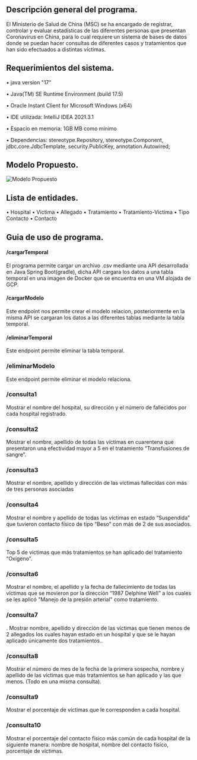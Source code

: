 Descripción general del programa.
-----------------------
El Ministerio de Salud de China (MSC) se ha encargado de registrar, controlar
y evaluar estadísticas de las diferentes personas que presentan Coronavirus
en China, para lo cual requiere un sistema de bases de datos donde se
puedan hacer consultas de diferentes casos y tratamientos que han sido
efectuados a distintas víctimas.

Requerimientos del sistema.
------------------------
• java version "17" 

• Java(TM) SE Runtime Environment (build 17.5)

• Oracle Instant Client for Microsoft Windows (x64)

• IDE utilizada: IntelliJ IDEA 2021.3.1

• Espacio en memoria: 1GB MB como mínimo

• Dependencias: stereotype.Repository, stereotype.Component, jdbc.core.JdbcTemplate, security.PublicKey, annotation.Autowired; 

Modelo Propuesto.
---------------------------
![Modelo Propuesto](https://imgur.com//a//2Mq75jV)


Lista de entidades.
---------------------------
• Hospital
• Victima
• Allegado
• Tratamiento
• Tratamiento-Victima
• Tipo Contacto
• Contacto

Guia de uso de programa.
---------------------------
#### /cargarTemporal ####
El programa permite cargar un archivo .csv mediante una API desarrollada en Java Spring Boot(gradle), dicha API cargara los datos a una tabla temporal en una imagen de Docker que se encuentra en una VM alojada de GCP. 

#### /cargarModelo ####
Este endpoint nos permite crear el modelo relacion, posteriormente en la misma API se cargaran los datos a las diferentes tablas mediante la tabla temporal.

#### /eliminarTemporal ####
Este endpoint permite eliminar la tabla temporal. 

### /eliminarModelo ####
Este endpoint permite eliminar el modelo relaciona. 

### /consulta1 ###
Mostrar el nombre del hospital, su dirección y el número de fallecidos
por cada hospital registrado.

### /consulta2 ###
Mostrar el nombre, apellido de todas las víctimas en cuarentena que
presentaron una efectividad mayor a 5 en el tratamiento
“Transfusiones de sangre”.

### /consulta3 ###
Mostrar el nombre, apellido y dirección de las víctimas fallecidas con
más de tres personas asociadas

### /consulta4 ###
Mostrar el nombre y apellido de todas las víctimas en estado
“Suspendida” que tuvieron contacto físico de tipo “Beso” con más de
2 de sus asociados.

### /consulta5 ###
Top 5 de víctimas que más tratamientos se han aplicado del
tratamiento “Oxígeno”.

### /consulta6 ###
Mostrar el nombre, el apellido y la fecha de fallecimiento de todas las
víctimas que se movieron por la dirección “1987 Delphine Well” a los
cuales se les aplicó "Manejo de la presión arterial" como tratamiento.

### /consulta7 ###
. Mostrar nombre, apellido y dirección de las víctimas que tienen menos
de 2 allegados los cuales hayan estado en un hospital y que se le
hayan aplicado únicamente dos tratamientos..

### /consulta8 ###
Mostrar el número de mes de la fecha de la primera sospecha,
nombre y apellido de las víctimas que más tratamientos se han
aplicado y las que menos. (Todo en una misma consulta).

### /consulta9 ###
Mostrar el porcentaje de víctimas que le corresponden a cada
hospital.

### /consulta10 ###
Mostrar el porcentaje del contacto físico más común de cada
hospital de la siguiente manera: nombre de hospital, nombre del
contacto físico, porcentaje de víctimas.

